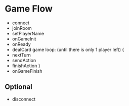 # Game Flow
- connect
- joinRoom
- setPlayerName
- onGameInit
- onReady
- dealCard
game loop: (until there is only 1 player left) {
- nextTurn
- sendAction
- finishAction
}
- onGameFinish
## Optional
- disconnect